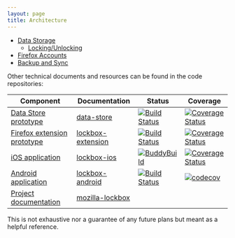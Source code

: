 ```yaml
---
layout: page
title: Architecture
---
```


* [Data Storage](./data-storage.md)
  * [Locking/Unlocking](./lock-unlock.md)
* [Firefox Accounts](./fxa.md)
* [Backup and Sync](./sync.md)

Other technical documents and resources can be found in the code repositories:


Component                           | Documentation                       | Status | Coverage
---                                 | ---                                 | ---    | ---
[Data Store prototype][datastore-repo]        | [data-store][datastore-docs]        | [![Build Status][datastore-travis-image]][datastore-travis-link] | [![Coverage Status][datastore-codecov-image]][datastore-codecov-link]
[Firefox extension prototype][extension-repo] | [lockbox-extension][extension-docs] | [![Build Status][extension-travis-image]][extension-travis-link] |  [![Coverage Status][extension-codecov-image]][extension-codecov-link]
[iOS application][ios-repo]         | [lockbox-ios][ios-docs]             | [![BuddyBuild][buddybuild-image]][buddybuild-link] | [![Coverage Status][ios-codecov-image]][ios-codecov-link]
[Android application][android-repo]         | [lockbox-android][android-docs]             | [![Build Status][bitrise-image]][bitrise-link] | [![codecov][codecov-image]][codecov-link]
[Project documentation][docs-repo]  | [mozilla-lockbox][website]

This is not exhaustive nor a guarantee of any future plans but meant as a
helpful reference.

[website]: https://lockbox.firefox.com/

[datastore-repo]: https://github.com/mozilla-lockbox/lockbox-datastore
[datastore-docs]: https://mozilla-lockbox.github.io/lockbox-datastore/
[datastore-travis-image]: https://travis-ci.org/mozilla-lockbox/lockbox-datastore.svg?branch=master
[datastore-travis-link]: https://travis-ci.org/mozilla-lockbox/lockbox-datastore
[datastore-codecov-image]: https://img.shields.io/codecov/c/github/mozilla-lockbox/lockbox-datastore.svg
[datastore-codecov-link]: https://codecov.io/gh/mozilla-lockbox/lockbox-datastore

[extension-repo]: https://github.com/mozilla-lockbox/lockbox-extension
[extension-docs]: https://mozilla-lockbox.github.io/lockbox-extension/
[extension-travis-image]: https://travis-ci.org/mozilla-lockbox/lockbox-extension.svg?branch=master
[extension-travis-link]: https://travis-ci.org/mozilla-lockbox/lockbox-extension
[extension-codecov-image]: https://img.shields.io/codecov/c/github/mozilla-lockbox/lockbox-extension.svg
[extension-codecov-link]: https://codecov.io/gh/mozilla-lockbox/lockbox-extension

[ios-repo]: https://github.com/mozilla-lockbox/lockbox-ios
[ios-docs]: https://mozilla-lockbox.github.io/lockbox-ios/
[buddybuild-image]: https://dashboard.buddybuild.com/api/statusImage?appID=5a0ddb736e19370001034f85&branch=master&build=latest
[buddybuild-link]: https://dashboard.buddybuild.com/apps/5a0ddb736e19370001034f85/build/latest?branch=master
[ios-codecov-image]: https://img.shields.io/codecov/c/github/mozilla-lockbox/lockbox-ios.svg
[ios-codecov-link]: https://codecov.io/gh/mozilla-lockbox/lockbox-ios

[android-repo]: https://github.com/mozilla-lockbox/lockbox-android
[android-docs]: https://mozilla-lockbox.github.io/lockbox-android/
[bitrise-image]: https://app.bitrise.io/app/20089a88380dd14d/status.svg?token=41PRDjKSm0fQCUiS2EmCkQ&branch=master
[bitrise-link]: https://app.bitrise.io/app/20089a88380dd14d
[codecov-image]: https://codecov.io/gh/mozilla-lockbox/lockbox-android/branch/master/graph/badge.svg 
[codecov-link]: https://codecov.io/gh/mozilla-lockbox/lockbox-android 


[docs-repo]: https://github.com/mozilla-lockbox/mozilla-lockbox.github.io/
